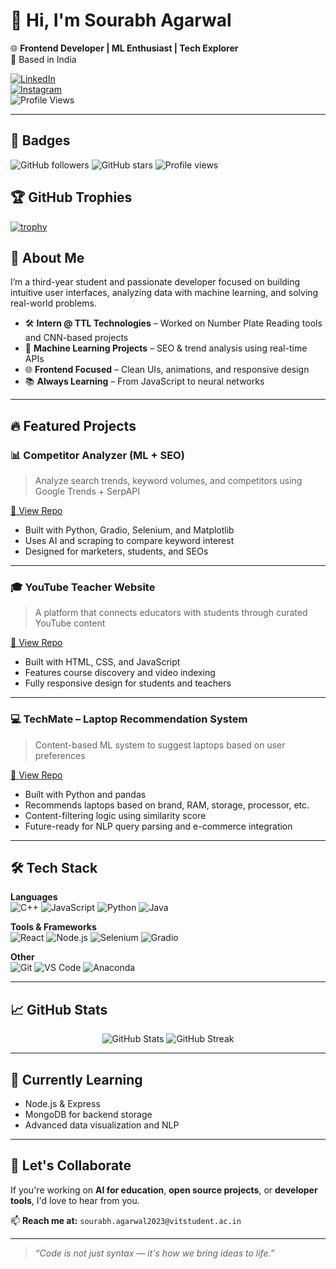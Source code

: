 # 👋 Hi, I'm Sourabh Agarwal

🌐 **Frontend Developer | ML Enthusiast | Tech Explorer**  
📍 Based in India

[![LinkedIn](https://img.shields.io/badge/LinkedIn-blue?logo=linkedin&style=flat&labelColor=blue)](https://linkedin.com/in/sourabh-agarwal)  
[![Instagram](https://img.shields.io/badge/Instagram-pink?logo=instagram&style=flat&labelColor=E4405F)](https://www.instagram.com/its_sourabh.ig)  
![Profile Views](https://komarev.com/ghpvc/?username=sourabh-web21&label=Profile%20views&color=0e75b6&style=flat)

---
## 🏅 Badges

![GitHub followers](https://img.shields.io/github/followers/sourabh-web21?label=Follow&style=social)
![GitHub stars](https://img.shields.io/github/stars/sourabh-web21?affiliations=OWNER%2CCOLLABORATOR&style=social)
![Profile views](https://komarev.com/ghpvc/?username=sourabh-web21&label=Profile%20views&color=0e75b6&style=flat)

## 🏆 GitHub Trophies

[![trophy](https://github-profile-trophy.vercel.app/?username=sourabh-web21&theme=monokai&margin-w=15)](https://github.com/ryo-ma/github-profile-trophy)



## 🚀 About Me

I’m a third-year student and passionate developer focused on building intuitive user interfaces, analyzing data with machine learning, and solving real-world problems.

- 🛠️ **Intern @ TTL Technologies** – Worked on Number Plate Reading tools and CNN-based projects  
- 🤖 **Machine Learning Projects** – SEO & trend analysis using real-time APIs  
- 🌐 **Frontend Focused** – Clean UIs, animations, and responsive design  
- 📚 **Always Learning** – From JavaScript to neural networks  

---

## 🔥 Featured Projects



### 📊 Competitor Analyzer (ML + SEO)  
> Analyze search trends, keyword volumes, and competitors using Google Trends + SerpAPI

[🔗 View Repo](https://github.com/Sourabh-web21/Competitor-Analyser)

- Built with Python, Gradio, Selenium, and Matplotlib  
- Uses AI and scraping to compare keyword interest  
- Designed for marketers, students, and SEOs  

---

### 🎓 YouTube Teacher Website  
> A platform that connects educators with students through curated YouTube content

[🔗 View Repo](https://github.com/Sourabh-web21/YouTube_Teach_Platform)

- Built with HTML, CSS, and JavaScript  
- Features course discovery and video indexing  
- Fully responsive design for students and teachers  

---
### 💻 TechMate – Laptop Recommendation System  
> Content-based ML system to suggest laptops based on user preferences

[🔗 View Repo](https://github.com/Sourabh-web21/Techmate_)

- Built with Python and pandas  
- Recommends laptops based on brand, RAM, storage, processor, etc.  
- Content-filtering logic using similarity score  
- Future-ready for NLP query parsing and e-commerce integration  

---

## 🛠️ Tech Stack

**Languages**  
![C++](https://img.shields.io/badge/C++-00599C?style=flat&logo=cplusplus&logoColor=white)
![JavaScript](https://img.shields.io/badge/JavaScript-F7DF1E?style=flat&logo=javascript&logoColor=black)
![Python](https://img.shields.io/badge/Python-3776AB?style=flat&logo=python&logoColor=white)
![Java](https://img.shields.io/badge/Java-ED8B00?style=flat&logo=java&logoColor=white)

**Tools & Frameworks**  
![React](https://img.shields.io/badge/React-20232A?style=flat&logo=react&logoColor=61DAFB)
![Node.js](https://img.shields.io/badge/Node.js-339933?style=flat&logo=node-dot-js&logoColor=white)
![Selenium](https://img.shields.io/badge/Selenium-43B02A?style=flat&logo=selenium&logoColor=white)
![Gradio](https://img.shields.io/badge/Gradio-FF6F00?style=flat)

**Other**  
![Git](https://img.shields.io/badge/Git-F05032?style=flat&logo=git&logoColor=white)
![VS Code](https://img.shields.io/badge/VS%20Code-007ACC?style=flat&logo=visual-studio-code&logoColor=white)
![Anaconda](https://img.shields.io/badge/Anaconda-44A833?style=flat&logo=anaconda&logoColor=white)

---

## 📈 GitHub Stats

<p align="center">
  <img src="https://github-readme-stats.vercel.app/api?username=sourabh-web21&show_icons=true&theme=default" alt="GitHub Stats" />
  <img src="https://github-readme-streak-stats.herokuapp.com/?user=sourabh-web21&theme=default" alt="GitHub Streak" />
</p>

---

## 🌱 Currently Learning

- Node.js & Express  
- MongoDB for backend storage  
- Advanced data visualization and NLP  

---

## 🤝 Let's Collaborate

If you're working on **AI for education**, **open source projects**, or **developer tools**, I'd love to hear from you.

📫 **Reach me at:** `sourabh.agarwal2023@vitstudent.ac.in`

---

> _“Code is not just syntax — it's how we bring ideas to life.”_
